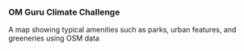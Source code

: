 ### OM Guru Climate Challenge
A map showing typical amenities such as parks, urban features, and greeneries using OSM data
